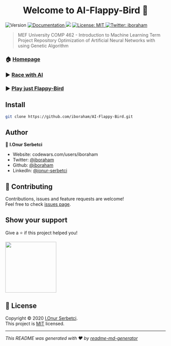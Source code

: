 <h1 align="center">Welcome to AI-Flappy-Bird 👋</h1>
<p>
  <img alt="Version" src="https://img.shields.io/badge/version-v1.0-blue.svg?cacheSeconds=2592000" />
  <a href="https://github.com/iboraham/AI-Flappy-Bird/blob/master/README.md" target="_blank">
    <img alt="Documentation" src="https://img.shields.io/badge/documentation-yes-brightgreen.svg" />
  </a>
  <img src='https://bettercodehub.com/edge/badge/iboraham/AI-Flappy-Bird?branch=master'>
  <a href="https://github.com/iboraham/AI-Flappy-Bird/blob/master/LICENSE" target="_blank">
    <img alt="License: MIT" src="https://img.shields.io/badge/License-MIT-yellow.svg" />
  </a>
  <a href="https://twitter.com/iboraham" target="_blank">
    <img alt="Twitter: iboraham" src="https://img.shields.io/twitter/follow/iboraham.svg?style=social" />
  </a>
</p>

> MEF University COMP 462 - Introduction to Machine Learning Term Project Repository Optimization of Artificial Neural Networks with using Genetic Algorithm

### 🏠 [Homepage](https://github.com/iboraham/AI-Flappy-Bird)

### ▶️ [Race with AI](https://editor.p5js.org/iboraham/present/OOT8c-nLL)

### ▶️ [Play just Flappy-Bird](https://editor.p5js.org/iboraham/present/o_-nhlEhy)

## Install

```sh
git clone https://github.com/iboraham/AI-Flappy-Bird.git
```

## Author

👤 **I.Onur Serbetci**

* Website: codewars.com/users/iboraham
* Twitter: [@iboraham](https://twitter.com/iboraham)
* Github: [@iboraham](https://github.com/iboraham)
* LinkedIn: [@ionur-serbetci](https://linkedin.com/in/ionur-serbetci)

## 🤝 Contributing

Contributions, issues and feature requests are welcome!<br />Feel free to check [issues page](https://github.com/iboraham/AI-Flappy-Bird/issues). 

## Show your support

Give a ⭐️ if this project helped you!

<a href="https://www.patreon.com/iboraham">
  <img src="https://c5.patreon.com/external/logo/become_a_patron_button@2x.png" width="160">
</a>

## 📝 License

Copyright © 2020 [I.Onur Serbetci](https://github.com/iboraham).<br />
This project is [MIT](https://github.com/iboraham/AI-Flappy-Bird/blob/master/LICENSE) licensed.

***
_This README was generated with ❤️ by [readme-md-generator](https://github.com/kefranabg/readme-md-generator)_
